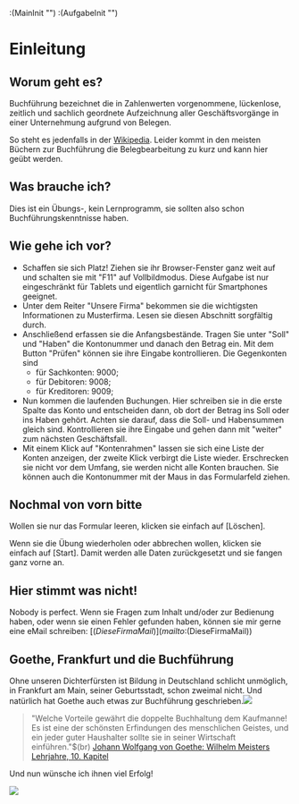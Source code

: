 :(MainInit "")
:(AufgabeInit "")

# Einleitung

## Worum geht es?

Buchführung bezeichnet die in Zahlenwerten vorgenommene, lückenlose, zeitlich und sachlich geordnete
Aufzeichnung aller Geschäftsvorgänge in einer Unternehmung aufgrund von Belegen.


So steht es jedenfalls in der [Wikipedia](https://de.wikipedia.org/wiki/Buchf%C3%BChrung). Leider kommt in den meisten Büchern zur Buchführung die Belegbearbeitung zu kurz und kann hier geübt werden.

## Was brauche ich?

Dies ist ein Übungs-, kein Lernprogramm, sie sollten also schon Buchführungskenntnisse haben.

## Wie gehe ich vor?

  * Schaffen sie sich Platz! Ziehen sie ihr Browser-Fenster ganz weit auf und schalten sie mit "F11" auf Vollbildmodus. Diese Aufgabe ist nur eingeschränkt für Tablets und eigentlich garnicht für Smartphones geeignet.
  * Unter dem Reiter "Unsere Firma" bekommen sie die wichtigsten Informationen zu Musterfirma. Lesen sie diesen Abschnitt sorgfältig durch.
  * Anschließend erfassen sie die Anfangsbestände. Tragen Sie unter "Soll" und "Haben" die Kontonummer und danach den Betrag ein. Mit dem Button "Prüfen" können sie ihre Eingabe kontrollieren. Die Gegenkonten sind  
    + für Sachkonten: 9000;
    + für Debitoren: 9008;
    + für Kreditoren: 9009;
* Nun kommen die laufenden Buchungen. Hier schreiben sie in die erste Spalte das Konto und entscheiden dann, ob dort der Betrag ins Soll oder ins Haben gehört. Achten sie darauf, dass die Soll- und Habensummen gleich sind. Kontrollieren sie ihre Eingabe und gehen dann mit "weiter" zum nächsten Geschäftsfall.
* Mit einem Klick auf "Kontenrahmen" lassen sie sich eine Liste der Konten anzeigen, der zweite Klick verbirgt die Liste wieder. Erschrecken sie nicht vor dem Umfang, sie werden nicht alle Konten brauchen. Sie können auch die Kontonummer mit der Maus in das Formularfeld ziehen.
  

## Nochmal von vorn bitte

Wollen sie nur das Formular leeren, klicken sie einfach auf [Löschen].

Wenn sie die Übung wiederholen oder abbrechen wollen, klicken sie einfach auf [Start]. Damit werden alle Daten zurückgesetzt und sie fangen ganz vorne an.

## Hier stimmt was nicht!

Nobody is perfect. Wenn sie Fragen zum Inhalt und/oder zur Bedienung haben, oder wenn sie einen Fehler gefunden haben, können sie mir gerne eine eMail schreiben:
[$(DieseFirmaMail)](mailto:$(DieseFirmaMail))

## Goethe, Frankfurt und die Buchführung

Ohne unseren Dichterfürsten ist Bildung in Deutschland schlicht unmöglich, in Frankfurt am Main, seiner Geburtsstadt, schon zweimal nicht. Und natürlich hat Goethe auch etwas zur Buchführung geschrieben.![](bilder/smiley-sunglasses.png)

>"Welche Vorteile gewährt die doppelte Buchhaltung dem Kaufmanne! Es ist eine der schönsten Erfindungen des menschlichen Geistes, und ein jeder guter Haushalter sollte sie in seiner Wirtschaft einführen."$(br)
[Johann Wolfgang von Goethe: Wilhelm Meisters Lehrjahre, 10. Kapitel](https://www.projekt-gutenberg.org/goethe/meisterl/titlepage.html)

Und nun wünsche ich ihnen viel Erfolg!

![](bilder/unterschrift_jho.gif)
